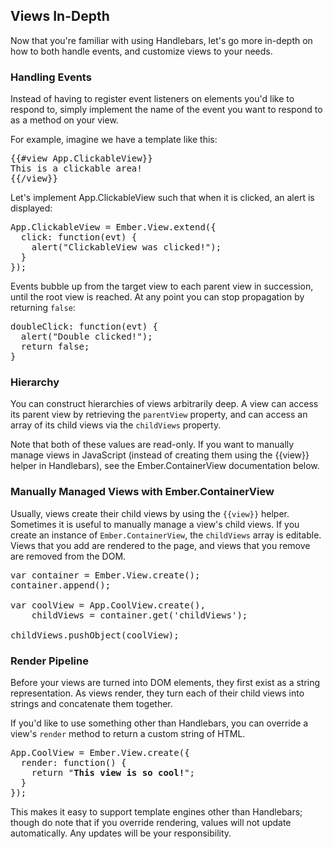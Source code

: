 ## Views In-Depth

Now that you're familiar with using Handlebars, let's go more in-depth on
how to both handle events, and customize views to your needs.

### Handling Events

Instead of having to register event listeners on elements you'd like to
respond to, simply implement the name of the event you want to respond to
as a method on your view.

For example, imagine we have a template like this:

<pre class="brush: xml;">
{{#view App.ClickableView}}
This is a clickable area!
{{/view}}
</pre>

Let's implement App.ClickableView such that when it is
clicked, an alert is displayed:

<pre class="brush: js;">
App.ClickableView = Ember.View.extend({
  click: function(evt) {
    alert("ClickableView was clicked!");
  }
});
</pre>

Events bubble up from the target view to each parent view in
succession, until the root view is reached. At any point you can stop propagation by returning `false`:

<pre class="brush: js; highlight: 3;">
doubleClick: function(evt) {
  alert("Double clicked!");
  return false;
}
</pre>

### Hierarchy

You can construct hierarchies of views arbitrarily deep. A view can access its parent view by retrieving
the `parentView` property, and can access an array of its child views via the `childViews` property.

Note that both of these values are read-only. If you want to manually manage views in JavaScript (instead of creating them
using the {{view}} helper in Handlebars), see the Ember.ContainerView documentation below.

### Manually Managed Views with Ember.ContainerView

Usually, views create their child views by using the `{{view}}` helper. Sometimes it is useful to manually manage a view's
child views. If you create an instance of `Ember.ContainerView`, the `childViews` array is editable. Views that you add
are rendered to the page, and views that you remove are removed from the DOM.

<pre class="brush: js;">
var container = Ember.View.create();
container.append();

var coolView = App.CoolView.create(),
    childViews = container.get('childViews');

childViews.pushObject(coolView);
</pre>

### Render Pipeline

Before your views are turned into DOM elements, they first exist as a string representation. As views render, they turn
each of their child views into strings and concatenate them together.

If you'd like to use something other than Handlebars, you can override a view's `render` method to return a custom
string of HTML.

<pre class="brush: js;">
App.CoolView = Ember.View.create({
  render: function() {
    return "<b>This view is so cool!</b>";
  }
});
</pre>

This makes it easy to support template engines other than Handlebars; though do note that if you override rendering,
values will not update automatically. Any updates will be your responsibility.
